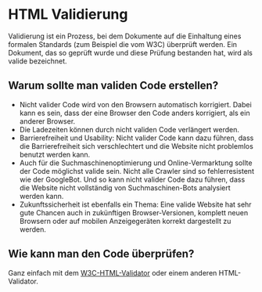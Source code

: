 # HTML Validierung

Validierung ist ein Prozess, bei dem Dokumente auf die Einhaltung eines formalen Standards (zum Beispiel die vom W3C) überprüft werden. Ein Dokument, das so geprüft wurde und diese Prüfung bestanden hat, wird als valide bezeichnet.

## Warum sollte man validen Code erstellen?

* Nicht valider Code wird von den Browsern automatisch korrigiert. Dabei kann es sein, dass der eine Browser den Code anders korrigiert, als ein anderer Browser.
* Die Ladezeiten können durch nicht validen Code verlängert werden.
* Barrierefreiheit und Usability: Nicht valider Code kann dazu führen, dass die Barrierefreiheit sich verschlechtert und die Website nicht problemlos benutzt werden kann.
* Auch für die Suchmaschinenoptimierung und Online-Vermarktung sollte der Code möglichst valide sein. Nicht alle Crawler sind so fehlerresistent wie der GoogleBot. Und so kann nicht valider Code dazu führen, dass die Website nicht vollständig von Suchmaschinen-Bots analysiert werden kann.
* Zukunftssicherheit ist ebenfalls ein Thema: Eine valide Website hat sehr gute Chancen auch in zukünftigen Browser-Versionen, komplett neuen Browsern oder auf mobilen Anzeigegeräten korrekt dargestellt zu werden.

## Wie kann man den Code überprüfen?

Ganz einfach mit dem [W3C-HTML-Validator](https://validator.w3.org/) oder einem anderen HTML-Validator.
